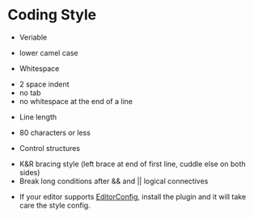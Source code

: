 # Coding Style
- Veriable
 * lower camel case
- Whitespace
 * 2 space indent
 * no tab
 * no whitespace at the end of a line
- Line length
 * 80 characters or less
- Control structures
 * K&R bracing style (left brace at end of first line, cuddle else on both sides)
 * Break long conditions after && and || logical connectives
- If your editor supports [EditorConfig](http://editorconfig.org/), install the plugin and it will take care the style config.
